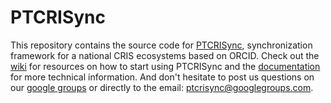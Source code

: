 PTCRISync
=============

This repository contains the source code for [PTCRISync](www.ptcris.pt), synchronization framework for a national CRIS ecosystems based on ORCID. Check out the [wiki](https://github.com/fccn/PTCRISync/wiki) for resources on how to start using PTCRISync and the [documentation](http://fccn.github.io/PTCRISync/) for more technical information. And don't hesitate to post us questions on our [google groups](https://groups.google.com/forum/#!forum/ptcrisync) or directly to the email: ptcrisync@googlegroups.com.
